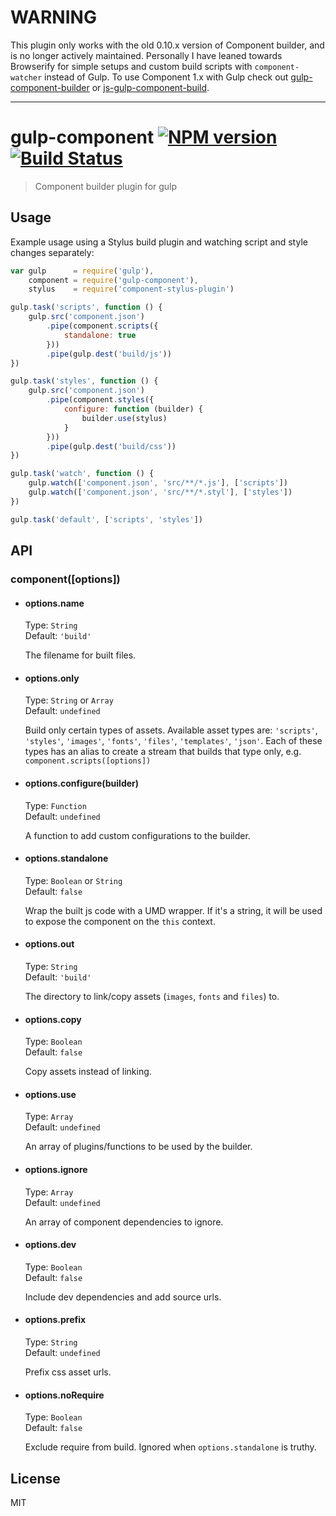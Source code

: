 # WARNING

This plugin only works with the old 0.10.x version of Component builder, and is no longer actively maintained. Personally I have leaned towards Browserify for simple setups and custom build scripts with `component-watcher` instead of Gulp. To use Component 1.x with Gulp check out [gulp-component-builder](https://github.com/ooflorent/gulp-component-builder) or [js-gulp-component-build](https://github.com/hrsh7th/js-gulp-component-build).

---

# gulp-component [![NPM version](https://badge.fury.io/js/gulp-component.png)](http://badge.fury.io/js/gulp-component) [![Build Status](https://travis-ci.org/yyx990803/gulp-component.png?branch=master)](https://travis-ci.org/yyx990803/gulp-component)
> Component builder plugin for gulp

## Usage

Example usage using a Stylus build plugin and watching script and style changes separately:

``` js
var gulp      = require('gulp'),
    component = require('gulp-component'),
    stylus    = require('component-stylus-plugin')

gulp.task('scripts', function () {
    gulp.src('component.json')
        .pipe(component.scripts({
            standalone: true
        }))
        .pipe(gulp.dest('build/js'))
})

gulp.task('styles', function () {
    gulp.src('component.json')
        .pipe(component.styles({
            configure: function (builder) {
                builder.use(stylus)
            }
        }))
        .pipe(gulp.dest('build/css'))
})

gulp.task('watch', function () {
    gulp.watch(['component.json', 'src/**/*.js'], ['scripts'])
    gulp.watch(['component.json', 'src/**/*.styl'], ['styles'])
})

gulp.task('default', ['scripts', 'styles'])
```

## API

### component([options])

- #### options.name
    Type: `String`  
    Default: `'build'`

    The filename for built files.

- #### options.only
    Type: `String` or `Array`  
    Default: `undefined`

    Build only certain types of assets. Available asset types are: `'scripts'`, `'styles'`, `'images'`, `'fonts'`, `'files'`, `'templates'`, `'json'`. Each of these types has an alias to create a stream that builds that type only, e.g. `component.scripts([options])`

- #### options.configure(builder)
    Type: `Function`  
    Default: `undefined`

    A function to add custom configurations to the builder.

- #### options.standalone
    Type: `Boolean` or `String`  
    Default: `false`

    Wrap the built js code with a UMD wrapper. If it's a string, it will be used to expose the component on the `this` context.

- #### options.out
    Type: `String`  
    Default: `'build'`

    The directory to link/copy assets (`images`, `fonts` and `files`) to.

- #### options.copy
    Type: `Boolean`  
    Default: `false`

    Copy assets instead of linking.

- #### options.use
    Type: `Array`  
    Default: `undefined`

    An array of plugins/functions to be used by the builder.

- #### options.ignore
    Type: `Array`  
    Default: `undefined`

    An array of component dependencies to ignore.

- #### options.dev
    Type: `Boolean`  
    Default: `false`

    Include dev dependencies and add source urls.

- #### options.prefix
    Type: `String`  
    Default: `undefined`

    Prefix css asset urls.

- #### options.noRequire
    Type: `Boolean`  
    Default: `false`

    Exclude require from build. Ignored when `options.standalone` is truthy.

## License

MIT
